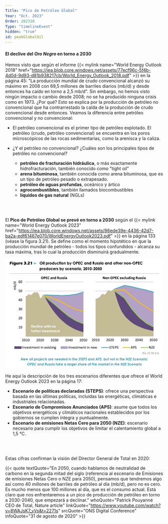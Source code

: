 ```yaml
---
Title: "Pico de Petróleo Global"
Year: "Oct. 2023"
Order: 202310
Type: "timelineEvent"
hidden: "true"
id: peakGlobalOil
---
```


#### El declive del _Oro Negro_ en torno a 2030

Hemos visto que según el informe {{< mylink name="World Energy Outlook 2018" href="https://iea.blob.core.windows.net/assets/77ecf96c-5f4b-4d0d-9d93-d81b938217cb/World_Energy_Outlook_2018.pdf" >}} en la página 45: "La producción mundial de crudo convencional alcanzó su máximo en 2008 con 69,5 millones de barriles diarios (mb/d) y desde entonces ha caído en torno a 2,5 mb/d". Sin embargo, no hemos visto ningún impacto o cambio desde 2008; no se ha producido ninguna crisis como en 1973. ¿Por qué? Esto se explica por la producción de petróleo no convencional que ha contrarrestado la caída de la producción de crudo convencional desde entonces. Veamos la diferencia entre petróleo convencional y no convencional:

+ El petróleo convencional es el primer tipo de petróleo explotado. El petróleo (crudo, petróleo convencional) se encuentra en los poros microscópicos de las rocas sedimentarias, como la arenisca y la caliza.

+ ¿Y el petróleo no convencional? ¿Cuáles son los principales tipos de petróleo no convencional?
    - **petróleo de fracturación hidráulica**, o más exactamente hidrofracturación, también conocido como "tight oil"
    - **arena bituminosa**, también conocida como arena bituminosa, que es un tipo de petróleo pesado o extrapesado.
    - **petróleo de aguas profundas**, oceánico y ártico
    - **agrocombustibles**, también llamados biocombustibles
    - **líquidos de gas natural** (NGLs)

<br/><br/>

El **Pico de Petróleo Global se prevé en torno a 2030** según el {{< mylink name="World Energy Outlook 2023" href="https://iea.blob.core.windows.net/assets/86ede39e-4436-42d7-ba2a-edf61467e070/WorldEnergyOutlook2023.pdf" >}} en la página 133 (véase la figura 3.21). Se define como el momento hipotético en que la producción mundial de petróleo - todos los tipos confundidos - alcanza su tasa máxima, tras lo cual la producción disminuirá gradualmente.

![](/img/ecology/timelines/main/weo-2023-oil-production-upto-2050.png)

He aquí la descripción de los tres escenarios diferentes que ofrece el World Energy Outlook 2023 en la página 17: 
- **Escenario de políticas declaradas (STEPS)**: ofrece una perspectiva basada en las últimas políticas, incluidas las energéticas, climáticas e industriales relacionadas. 
- **Escenario de Compromisos Anunciados (APS)**: asume que todos los objetivos energéticos y climáticos nacionales establecidos por los gobiernos se cumplen íntegra y puntualmente. 
- **Escenario de emisiones Netas Cero para 2050 (NZE)**: escenario necesario para cumplir los objetivos de limitar el calentamiento global a 1,5 °C.

<br/><br/>

Estas cifras confirman la visión del Director General de Total en 2020:

{{< quote textQuote="En 2050, cuando hablamos de neutralidad de carbono en la segunda mitad del siglo (referencia al escenario de Emisiones de emisiones Netas Cero o NZE para 2050), pensamos que tendremos algo así como 40 millones de barriles de petróleo al día (mb/d), pero no es cero. Es mucho menos que 100 millones al día, que es el consumo actual. Está claro que nos enfrentaremos a un pico de producción de petróleo en torno a 2030-2040, que empezará a declinar." whoQuote="Patrick Pouyanné CEO de Total, Nature article" linkQuote="https://www.youtube.com/watch?v=8WAJsK7_vVs&t=2271s" srcQuote="ONS Digital Conference" infoQuote="31 de agosto de 2020" >}}
